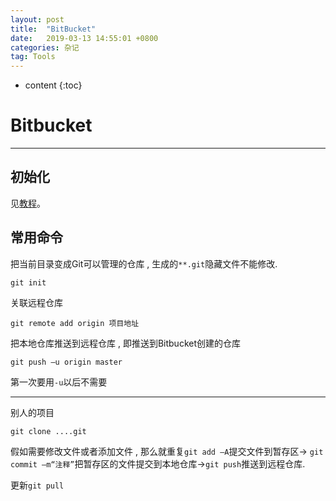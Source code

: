```yaml
---
layout: post
title:  "BitBucket"
date:   2019-03-13 14:55:01 +0800
categories: 杂记
tag: Tools
---
```

* content
{:toc}


# Bitbucket
---
## 初始化
见[教程](https://www.jianshu.com/p/08b7048ec925)。

## 常用命令
把当前目录变成Git可以管理的仓库 , 生成的`**.git`隐藏文件不能修改.

```shell
git init
```

关联远程仓库

```shell
git remote add origin 项目地址
```

把本地仓库推送到远程仓库 , 即推送到Bitbucket创建的仓库

```shell
git push –u origin master
```
第一次要用`-u`以后不需要

---
别人的项目
```shell
git clone ....git
```
假如需要修改文件或者添加文件 , 那么就重复`git add –A`提交文件到暂存区→ `git commit –m“注释”`把暂存区的文件提交到本地仓库→`git push`推送到远程仓库.

更新`git pull` 